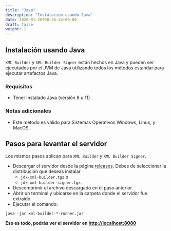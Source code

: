 ```yaml
---
title: "Java"
description: "Instalacion usando Java"
date: 2020-01-28T00:36:14+09:00
draft: false
weight: 1
---
```


## Instalación usando Java

`XML Builder` y `XML Builder Signer` están hechos en Java y pueden ser ejecutados por el JVM de Java utilizando todos los métodos estandar para ejecutar artefactos Java.

### Requisitos

- Tener instalado Java (versión 8 u 11)

### Notas adicionales

- Este método es válido para Sistemas Operativos Windows, Linux, y MacOS.

## Pasos para levantar el servidor

Los mismos pasos aplican para `XML Builder` y `XML Builder Signer`.

- Descargar el servidor desde la página [releases](https://github.com/project-openubl/xml-builder/releases). Debes de seleccionar la distribución que deseas instalar
  - `jdk-xml-builder.tgz` o
  - `jdk-xml-builder-signer.tgz`.
- Descomprimir el archivo descargado en el paso anterior.
- Abrir un terminal y ubicarse en la carpeta donde el servidor fue extraido.
- Ejecutar el comando:

```
java -jar xml-builder-*-runner.jar
```

**Eso es todo, podrás ver el servidor en [http://localhost:8080](http://localhost:8080)**
